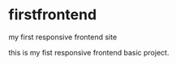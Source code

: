 # firstfrontend
my first responsive frontend site
 
 
 this is my fist responsive frontend basic project.
